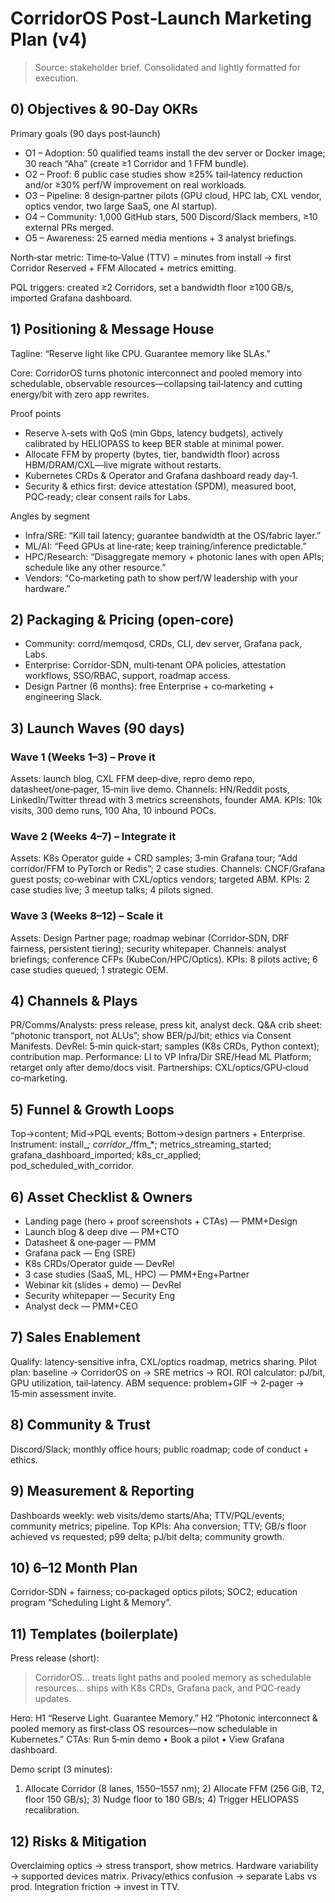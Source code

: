 # CorridorOS Post‑Launch Marketing Plan (v4)

> Source: stakeholder brief. Consolidated and lightly formatted for execution.

## 0) Objectives & 90‑Day OKRs

Primary goals (90 days post‑launch)
- O1 – Adoption: 50 qualified teams install the dev server or Docker image; 30 reach “Aha” (create ≥1 Corridor and 1 FFM bundle).
- O2 – Proof: 6 public case studies show ≥25% tail‑latency reduction and/or ≥30% perf/W improvement on real workloads.
- O3 – Pipeline: 8 design‑partner pilots (GPU cloud, HPC lab, CXL vendor, optics vendor, two large SaaS, one AI startup).
- O4 – Community: 1,000 GitHub stars, 500 Discord/Slack members, ≥10 external PRs merged.
- O5 – Awareness: 25 earned media mentions + 3 analyst briefings.

North‑star metric: Time‑to‑Value (TTV) = minutes from install → first Corridor Reserved + FFM Allocated + metrics emitting.

PQL triggers: created ≥2 Corridors, set a bandwidth floor ≥100 GB/s, imported Grafana dashboard.

## 1) Positioning & Message House

Tagline: “Reserve light like CPU. Guarantee memory like SLAs.”

Core: CorridorOS turns photonic interconnect and pooled memory into schedulable, observable resources—collapsing tail‑latency and cutting energy/bit with zero app rewrites.

Proof points
- Reserve λ‑sets with QoS (min Gbps, latency budgets), actively calibrated by HELIOPASS to keep BER stable at minimal power.
- Allocate FFM by property (bytes, tier, bandwidth floor) across HBM/DRAM/CXL—live migrate without restarts.
- Kubernetes CRDs & Operator and Grafana dashboard ready day‑1.
- Security & ethics first: device attestation (SPDM), measured boot, PQC‑ready; clear consent rails for Labs.

Angles by segment
- Infra/SRE: “Kill tail latency; guarantee bandwidth at the OS/fabric layer.”
- ML/AI: “Feed GPUs at line‑rate; keep training/inference predictable.”
- HPC/Research: “Disaggregate memory + photonic lanes with open APIs; schedule like any other resource.”
- Vendors: “Co‑marketing path to show perf/W leadership with your hardware.”

## 2) Packaging & Pricing (open‑core)
- Community: corrd/memqosd, CRDs, CLI, dev server, Grafana pack, Labs.
- Enterprise: Corridor‑SDN, multi‑tenant OPA policies, attestation workflows, SSO/RBAC, support, roadmap access.
- Design Partner (6 months): free Enterprise + co‑marketing + engineering Slack.

## 3) Launch Waves (90 days)

### Wave 1 (Weeks 1–3) – Prove it
Assets: launch blog, CXL FFM deep‑dive, repro demo repo, datasheet/one‑pager, 15‑min live demo.
Channels: HN/Reddit posts, LinkedIn/Twitter thread with 3 metrics screenshots, founder AMA.
KPIs: 10k visits, 300 demo runs, 100 Aha, 10 inbound POCs.

### Wave 2 (Weeks 4–7) – Integrate it
Assets: K8s Operator guide + CRD samples; 3‑min Grafana tour; “Add corridor/FFM to PyTorch or Redis”; 2 case studies.
Channels: CNCF/Grafana guest posts; co‑webinar with CXL/optics vendors; targeted ABM.
KPIs: 2 case studies live; 3 meetup talks; 4 pilots signed.

### Wave 3 (Weeks 8–12) – Scale it
Assets: Design Partner page; roadmap webinar (Corridor‑SDN, DRF fairness, persistent tiering); security whitepaper.
Channels: analyst briefings; conference CFPs (KubeCon/HPC/Optics).
KPIs: 8 pilots active; 6 case studies queued; 1 strategic OEM.

## 4) Channels & Plays
PR/Comms/Analysts: press release, press kit, analyst deck. Q&A crib sheet: “photonic transport, not ALUs”; show BER/pJ/bit; ethics via Consent Manifests.
DevRel: 5‑min quick‑start; samples (K8s CRDs, Python context); contribution map.
Performance: LI to VP Infra/Dir SRE/Head ML Platform; retarget only after demo/docs visit.
Partnerships: CXL/optics/GPU‑cloud co‑marketing.

## 5) Funnel & Growth Loops
Top→content; Mid→PQL events; Bottom→design partners + Enterprise. Instrument: install_*; corridor_*/ffm_*; metrics_streaming_started; grafana_dashboard_imported; k8s_cr_applied; pod_scheduled_with_corridor.

## 6) Asset Checklist & Owners
- Landing page (hero + proof screenshots + CTAs) — PMM+Design
- Launch blog & deep dive — PM+CTO
- Datasheet & one‑pager — PMM
- Grafana pack — Eng (SRE)
- K8s CRDs/Operator guide — DevRel
- 3 case studies (SaaS, ML, HPC) — PMM+Eng+Partner
- Webinar kit (slides + demo) — DevRel
- Security whitepaper — Security Eng
- Analyst deck — PMM+CEO

## 7) Sales Enablement
Qualify: latency‑sensitive infra, CXL/optics roadmap, metrics sharing.
Pilot plan: baseline → CorridorOS on → SRE metrics → ROI. ROI calculator: pJ/bit, GPU utilization, tail‑latency.
ABM sequence: problem+GIF → 2‑pager → 15‑min assessment invite.

## 8) Community & Trust
Discord/Slack; monthly office hours; public roadmap; code of conduct + ethics.

## 9) Measurement & Reporting
Dashboards weekly: web visits/demo starts/Aha; TTV/PQL/events; community metrics; pipeline.
Top KPIs: Aha conversion; TTV; GB/s floor achieved vs requested; p99 delta; pJ/bit delta; community growth.

## 10) 6–12 Month Plan
Corridor‑SDN + fairness; co‑packaged optics pilots; SOC2; education program “Scheduling Light & Memory”.

## 11) Templates (boilerplate)
Press release (short):
> CorridorOS… treats light paths and pooled memory as schedulable resources… ships with K8s CRDs, Grafana pack, and PQC‑ready updates.

Hero: H1 “Reserve Light. Guarantee Memory.” H2 “Photonic interconnect & pooled memory as first‑class OS resources—now schedulable in Kubernetes.”
CTAs: Run 5‑min demo • Book a pilot • View Grafana dashboard.

Demo script (3 minutes):
1) Allocate Corridor (8 lanes, 1550–1557 nm); 2) Allocate FFM (256 GiB, T2, floor 150 GB/s); 3) Nudge floor to 180 GB/s; 4) Trigger HELIOPASS recalibration.

## 12) Risks & Mitigation
Overclaiming optics → stress transport, show metrics.
Hardware variability → supported devices matrix.
Privacy/ethics confusion → separate Labs vs prod.
Integration friction → invest in TTV.
